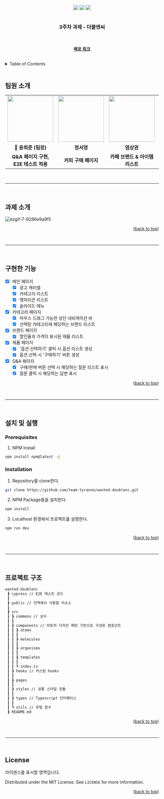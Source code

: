 <div id="top"></div>

<div align='center'>
    <img src="https://img.shields.io/badge/typescript-%23007ACC.svg?style=for-the-badge&logo=typescript&logoColor=white" />
  <img src="https://img.shields.io/badge/React-61DAFB?style=for-the-badge&logo=React&logoColor=blue"/>
    <img src="https://img.shields.io/badge/Next.js-black?style=for-the-badge&logo=Next.js&logoColor=white"/>
</div>

<br />

<div align="center">
  <h3 align="center">3주차 과제 - 더블엔씨</h3>
  <p align="center">
    <br />
    <br />
    <a href="https://ncnc-wanted.herokuapp.com/"><strong>배포 링크</strong></a>
  </p>
</div>

<br>

<details>
  <summary>Table of Contents</summary>
  <ol>
    <li><a href="#팀원-소개">팀원 소개</a></li>
    <li><a href="#과제-소개">과제 소개</a></li>
    <li><a href="#구현한-기능">구현한 기능</a></li>
    <li>
      <a href="#설치-및-실행">설치 및 실행
      <ul>
        <li><a href="#prerequisites">Prerequisites</a></li>
        <li><a href="#installation">Installation</a></li>
      </ul>
    </li>
    <li><a href="#프로젝트-구조">프로젝트 구조</a></li>
    <li><a href="#license">License</a></li>
  </ol>
</details>

<br>

## 팀원 소개

<table align="center">
  <tr>
    <td align="center"><a href="https://github.com/gml9812"><img src="https://avatars.githubusercontent.com/u/28294925?v=4" width="150px" /></a></td>
    <td align="center"><a href="https://github.com/seoysauce"><img src="https://avatars.githubusercontent.com/u/65898861?v=4" width="150px" /></a></td>
    <td align="center"><a href="https://github.com/Yummy-sk"><img src="https://avatars.githubusercontent.com/u/60822846?v=4" width="150px" /></a></td>
    <td align="center"><a href="https://github.com/jambottle"><img src="https://avatars.githubusercontent.com/u/72926450?v=4" width="150px" /></a></td>
  </tr>
  <tr>
    <td align="center"><b>👑 윤희준 (팀장)</b></td>
    <td align="center"><b>정서영</b></td>
    <td align="center"><b>염상권</b></td>
    <td align="center"><b>김재원</b></td>
  </tr>
  <tr>
    <td align="center"><b>Q&A 페이지 구현, E2E 테스트 적용 </b></td>
    <td align="center"><b>커피 구매 페이지</b></td>
    <td align="center"><b>카페 브랜드 & 아이템 리스트</b></td>
    <td align="center"><b>메인 페이지</b></td>
  </tr>
</table>

<br>
<hr>
<br>

## 과제 소개

![ezgif-7-9286e9a9f5](https://user-images.githubusercontent.com/60822846/154182243-948f6c5b-145d-4d5c-a6b0-b0c5432c4be9.gif)


<p align="right">(<a href="#top">back to top</a>)</p>

<br>
<hr>
<br>

## 구현한 기능
- [x] 메인 페이지
  - [x] 광고 캐러셀 
  - [x] 카테고리 리스트
  - [x] 땡처리콘 리스트
  - [x] 슬라이드 메뉴
- [x] 카테고리 페이지
  - [x] 마우스 드래그 가능한 상단 네비게이션 바
  - [x] 선택된 카테고리에 해당하는 브랜드 리스트
- [x] 브랜드 페이지
  - [x] 할인율과 가격이 표시된 제품 리스트
- [x] 제품 페이지
  - [x] '옵션 선택하기' 클릭 시 옵션 리스트 생성
  - [x] 옵션 선택 시 '구매하기' 버튼 생성
- [x] Q&A 페이지
  - [x] 구매/판매 버튼 선택 시 해당하는 질문 리스트 표시
  - [x] 질문 클릭 시 해당하는 답변 표시

<p align="right">(<a href="#top">back to top</a>)</p>

<br>
<hr>
<br>

## 설치 및 실행

### Prerequisites

1. NPM Install

  ```sh
  npm install npm@latest -g
  ```

### Installation

1. Repository를 clone한다.

  ```sh
  git clone https://github.com/team-tyranno/wanted-doublenc.git
  ```

2. NPM Package들을 설치한다.

  ```sh
  npm install
  ```

3. Localhost 환경에서 프로젝트를 실행한다.

  ```sh
  npm run dev
  ```

<p align="right">(<a href="#top">back to top</a>)</p>

<br>
<hr>
<br>

## 프로젝트 구조

```bash
wanted-doublenc
 ┣ cypress // E2E 테스트 코드
 ┃
 ┣ public // 전역에서 사용할 리소스
 ┃ 
 ┣ src
 ┃ ┣ commons // 상수
 ┃ ┃ 
 ┃ ┣ components // 아토믹 디자인 패턴 기반으로 구성된 컴포넌트
 ┃ ┃ ┣ atoms
 ┃ ┃ ┃ 
 ┃ ┃ ┣ molecules
 ┃ ┃ ┃
 ┃ ┃ ┣ organisms
 ┃ ┃ ┃ 
 ┃ ┃ ┣ templates
 ┃ ┃ ┃ 
 ┃ ┃ ┗ index.ts
 ┃ ┣ hooks // 커스텀 hooks
 ┃ ┃
 ┃ ┣ pages
 ┃ ┃
 ┃ ┣ styles // 공통 스타일 모듈
 ┃ ┃
 ┃ ┣ types // Typescript 인터페이스
 ┃ ┃
 ┃ ┗ utils // 유틸 함수
 ┣ README.md
```

<p align="right">(<a href="#top">back to top</a>)</p>

<br>
<hr>
<br>

## License

라이센스를 표시할 영역입니다.

Distributed under the MIT License. See `LICENSE` for more information.

<p align="right">(<a href="#top">back to top</a>)</p>
